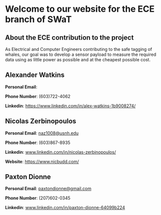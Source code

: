 # Welcome to our website for the ECE branch of SWaT

## About the ECE contribution to the project
As Electrical and Computer Engineers contributing to the safe tagging of whales, our goal was to develop a sensor payload to measure the required data using as little power as possible and at the cheapest possible cost.

## Alexander Watkins
**Personal Email**:

**Phone Number**: (603)722-4062

**Linkedin**: https://www.linkedin.com/in/alex-watkins-1b9008274/


## Nicolas Zerbinopoulos
**Personal Email**: naz1008@usnh.edu

**Phone Number**: (603)867-8935

**Linkedin**: www.linkedin.com/in/nicolas-zerbinopoulos/

**Website**: https://www.nicbudd.com/


## Paxton Dionne
**Personal Email**: paxtondionne@gmail.com

**Phone Number**: (207)602-0345

**Linkedin**: www.linkedin.com/in/paxton-dionne-64099b224

